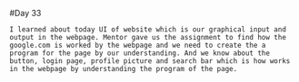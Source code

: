 #Day 33

	I learned about today UI of website which is our graphical input and output in the webpage. Mentor gave us the assignment to find how the google.com is worked by the webpage and we need to create the a program for the page by our understanding. And we know about the button, login page, profile picture and search bar which is how works in the webpage by understanding the program of the page.
